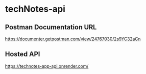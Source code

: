 # techNotes-api
## Postman Documentation URL
https://documenter.getpostman.com/view/24767030/2s9YC32aCn 

## Hosted API
https://technotes-app-api.onrender.com/
